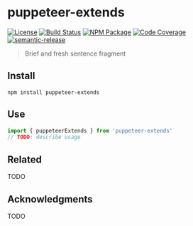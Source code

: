 # puppeteer-extends
[![License][]](https://opensource.org/licenses/Apache-2.0)
[![Build Status]](https://github.com/devalexanderdaza/puppeteer-extends/actions/workflows/ci.yml)
[![NPM Package]](https://npmjs.org/package/puppeteer-extends)
[![Code Coverage]](https://codecov.io/gh/devalexanderdaza/puppeteer-extends)
[![semantic-release]](https://github.com/semantic-release/semantic-release)

[License]: https://img.shields.io/badge/License-Apache%202.0-blue.svg
[Build Status]: https://github.com/devalexanderdaza/puppeteer-extends/actions/workflows/ci.yml/badge.svg
[NPM Package]: https://img.shields.io/npm/v/puppeteer-extends.svg
[Code Coverage]: https://codecov.io/gh/devalexanderdaza/puppeteer-extends/branch/master/graph/badge.svg
[semantic-release]: https://img.shields.io/badge/%20%20%F0%9F%93%A6%F0%9F%9A%80-semantic--release-e10079.svg

> Brief and fresh sentence fragment

## Install

``` shell
npm install puppeteer-extends
```

## Use

``` typescript
import { puppeteerExtends } from 'puppeteer-extends'
// TODO: describe usage
```

## Related

TODO

## Acknowledgments

TODO
